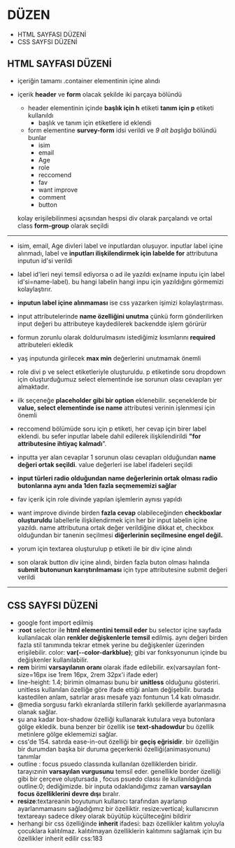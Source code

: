 # DÜZEN #
* HTML SAYFASI DÜZENİ
* CSS SAYFSI DÜZENİ


## HTML SAYFASI DÜZENİ ##

* içeriğin tamamı .container elementinin içine alındı
* içerik **header** ve **form** olacak şekilde iki parçaya bölündü 
  * header elementinin içinde **başlık için h** etiketi **tanım için p** etiketi kullanıldı
    * başlık ve tanım için etiketlere id eklendi
  * form elementine **survey-form** idsi verildi ve *9 alt başlığa* bölündü bunlar
    * isim
    * email
    * Age
    * role
    * reccomend
    * fav
    * want improve
    * comment
    * button
 
  kolay erişilebilinmesi açısından hespsi div olarak parçalandı ve ortal class **form-group** olarak seçildi 
---
* isim, email, Age divleri label ve inputlardan oluşuyor. inputlar label içine alınmadı, label ve **inputları ilişkilendirmek için labelde for** attributuna inputun id'si verildi
* label id'leri neyi temsil ediyorsa o ad ile yazıldı ex(name inputu için label id'si=name-label). bu hangi labelin hangi inpu için yazıldığını görmemizi kolaylaştırır.
* **inputun label içine alınmaması** ise css yazarken işimizi kolaylaştırması.
* input attributelerinde **name özelliğini unutma** çünkü form gönderilirken input değeri bu attributeye kaydedilerek backendde işlem görürür
* formun zorunlu olarak doldurulmasını istediğimiz kısımlarını **required** attributeleri ekledik
* yaş inputunda girilecek **max min** değerlerini unutmamak önemli

* role divi p ve select etiketleriyle oluşturuldu. p etiketinde soru dropdown için oluşturduğumuz select elementinde ise sorunun olası cevapları yer almaktadır.
* ilk seçeneğe **placeholder gibi bir option** eklenebilir. seçeneklerde bir **value, select elementinde ise name** attributesi verinin işlenmesi için önemli


* reccomend bölümüde soru için p etiketi, her cevap için birer label eklendi. bu sefer inputlar labele dahil edilerek ilişkilendirildi **"for attributesine ihtiyaç kalmadı**".
* inputta yer alan cevaplar 1 sorunun olası cevapları olduğundan **name değeri ortak seçildi**. value değerleri ise label ifadeleri seçildi
* **input türleri radio olduğundan name değerlerinin ortak olması radio butonlarına aynı anda 1den fazla seçmememizi sağlar**

* fav içerik için role divinde yapılan işlemlerin aynısı yapıldı

* want improve divinde birden **fazla cevap** olabileceğinden **checkboxlar oluşturuldu** labellerle ilişkilendirmek için her bir input labelin içine yazıldı. name attributuna ortak değer verildiğine dikkat et, checkbox olduğundan bir tanenin seçilmesi **diğerlerinin seçilmesine engel değil.**

* yorum için textarea oluşturulup p etiketi ile bir div içine alındı

* son olarak button div içine alındı, birden fazla buton olması halında **submit butonunun karıştırılmaması** için type attributesine submit değeri verildi 
---
## CSS SAYFSI DÜZENİ ##  
* google font import edilmiş
* :**root** selector ile **html elementini temsil eder** bu selector içine sayfada kullanılacak olan **renkler değişkenlerle temsil** edilmiş. aynı değeri birden fazla stil tanımında tekrar etmek yerine bu değişkenler üzerinden erişilebilir. color: **var(--color-darkblue)**; gibi var fonksyonunun içinde bu değişkenler kullanılabilir.
* **rem** birimi **varsayılanın oranı** olarak ifade edilebilir. ex(varsayılan font-size=16px ise 1rem 16px, 2rem 32px'i ifade eder)
* line-height: 1.4; birimin olmaması bunu bir **unitless** olduğunu gösteriri. unitless kullanılan özelliğe göre ifade ettiği anlam değişebilir. burada kastedilen anlam, satırlar arası mesafe yazı fontunun 1.4 katı olmasıdır.
* @media sorgusu farklı ekranlarda stillerin farklı şekillerde ayarlanmasına olanak sağlar.
* şu ana kadar box-shadow özelliği kullanarak kutulara veya butonlara gölge ekledik. buna benzer bir özellik ise **text-shadowdur** bu özellik metinlere gölge eklememizi sağlar.
* css'de 154. satırda ease-in-out özelliği bir **geçiş eğrisidir**. bir özelliğin bir durumdan başka bir duruma geçerkenki özelliği(animasyonunu) tanımlar
* outline : focus psuedo classında kullanılan özelliklerden biridir. tarayızınin **varsayılan vurgusunu** temsil eder. genellikle border özelliği gibi bir çerçeve oluştursada , focus psuedo classı ile kullanıldığında outline:0; dediğimizde. bir inputa odaklandığımız zaman **varsayılan focus özelliklerini devre dışı** bıralır.
* **resize**:textareanin boyutunun kullanıcı tarafından ayarlanıp ayarlanmamasını sağladığımız bir özelliktir. resize:vertical; kullanıcının textareayı sadece dikey olarak büyütüp küçülteceğini bildirir
* herhangi bir css özelliğinde **inherit** ifadesi: bazı özellikler kalıtım yoluyla çocuklara kalıtılmaz. kalıtılmayan özelliklerin kalıtımını sağlamak için bu özellikler inherit edilir css:183


